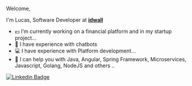 Welcome, 

I'm Lucas, Software Developer at  <b>[idwall](https://www.idwall.co)</b>


- :dollar: I’m currently working on a financial platform and in my startup project...
- :robot: I have experience with chatbots
- :computer: I have experience with Platform development...
- 💬 I can help you with Java, Angular, Spring Framework, Microservices, Javascript, Golang, NodeJS and others ..

[![Linkedin Badge](https://img.shields.io/badge/-lucasrsouza-blue?style=flat-square&logo=Linkedin&logoColor=white&link=https://www.linkedin.com/in/lucasrsouza-ti/)](https://www.linkedin.com/in/lucasrsouza-ti/)
